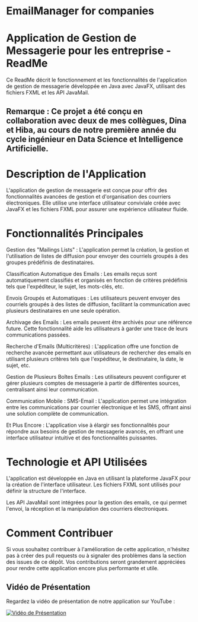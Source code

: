 # EmailManager for companies

# Application de Gestion de Messagerie pour les entreprise - ReadMe
Ce ReadMe décrit le fonctionnement et les fonctionnalités de l'application de gestion de messagerie développée en Java avec JavaFX, utilisant des fichiers FXML et les API JavaMail.

## Remarque : Ce projet a été conçu en collaboration avec deux de mes collègues, Dina et Hiba, au cours de notre première année du cycle ingénieur en Data Science et Intelligence Artificielle.
# Description de l'Application
L'application de gestion de messagerie est conçue pour offrir des fonctionnalités avancées de gestion et d'organisation des courriers électroniques. Elle utilise une interface utilisateur conviviale créée avec JavaFX et les fichiers FXML pour assurer une expérience utilisateur fluide.

# Fonctionnalités Principales
Gestion des "Mailings Lists" : L'application permet la création, la gestion et l'utilisation de listes de diffusion pour envoyer des courriels groupés à des groupes prédéfinis de destinataires.

Classification Automatique des Emails : Les emails reçus sont automatiquement classifiés et organisés en fonction de critères prédéfinis tels que l'expéditeur, le sujet, les mots-clés, etc.

Envois Groupés et Automatiques : Les utilisateurs peuvent envoyer des courriels groupés à des listes de diffusion, facilitant la communication avec plusieurs destinataires en une seule opération.

Archivage des Emails : Les emails peuvent être archivés pour une référence future. Cette fonctionnalité aide les utilisateurs à garder une trace de leurs communications passées.

Recherche d'Emails (Multicritères) : L'application offre une fonction de recherche avancée permettant aux utilisateurs de rechercher des emails en utilisant plusieurs critères tels que l'expéditeur, le destinataire, la date, le sujet, etc.

Gestion de Plusieurs Boîtes Emails : Les utilisateurs peuvent configurer et gérer plusieurs comptes de messagerie à partir de différentes sources, centralisant ainsi leur communication.

Communication Mobile : SMS-Email : L'application permet une intégration entre les communications par courrier électronique et les SMS, offrant ainsi une solution complète de communication.

Et Plus Encore : L'application vise à élargir ses fonctionnalités pour répondre aux besoins de gestion de messagerie avancés, en offrant une interface utilisateur intuitive et des fonctionnalités puissantes.

# Technologie et API Utilisées
L'application est développée en Java en utilisant la plateforme JavaFX pour la création de l'interface utilisateur. Les fichiers FXML sont utilisés pour définir la structure de l'interface.

Les API JavaMail sont intégrées pour la gestion des emails, ce qui permet l'envoi, la réception et la manipulation des courriers électroniques.

# Comment Contribuer
Si vous souhaitez contribuer à l'amélioration de cette application, n'hésitez pas à créer des pull requests ou à signaler des problèmes dans la section des issues de ce dépôt. Vos contributions seront grandement appréciées pour rendre cette application encore plus performante et utile.
## Vidéo de Présentation

Regardez la vidéo de présentation de notre application sur YouTube :

[![Vidéo de Présentation](https://img.youtube.com/vi/b0d9E-XHy6M/0.jpg)](https://youtu.be/b0d9E-XHy6M)
